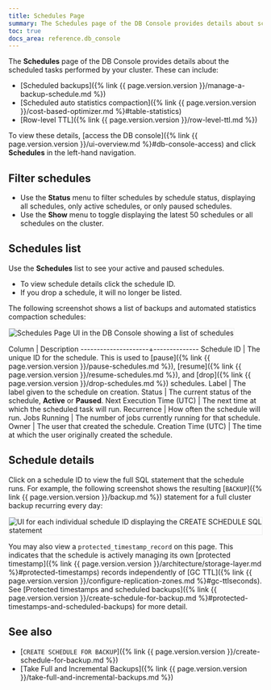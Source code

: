 ```yaml
---
title: Schedules Page
summary: The Schedules page of the DB Console provides details about scheduled tasks performed by your cluster.
toc: true
docs_area: reference.db_console
---
```


The **Schedules** page of the DB Console provides details about the scheduled tasks performed by your cluster. These can include:

- [Scheduled backups]({% link {{ page.version.version }}/manage-a-backup-schedule.md %})
- [Scheduled auto statistics compaction]({% link {{ page.version.version }}/cost-based-optimizer.md %}#table-statistics)
- [Row-level TTL]({% link {{ page.version.version }}/row-level-ttl.md %})

To view these details, [access the DB console]({% link {{ page.version.version }}/ui-overview.md %}#db-console-access) and click **Schedules** in the left-hand navigation.

## Filter schedules

- Use the **Status** menu to filter schedules by schedule status, displaying all schedules, only active schedules, or only paused schedules.
- Use the **Show** menu to toggle displaying the latest 50 schedules or all schedules on the cluster.

## Schedules list

Use the **Schedules** list to see your active and paused schedules.

- To view schedule details click the schedule ID.
- If you drop a schedule, it will no longer be listed.

The following screenshot shows a list of backups and automated statistics compaction schedules:

<img src="{{ 'images/v24.2/schedules-page.png' | relative_url }}" alt="Schedules Page UI in the DB Console showing a list of schedules" style="border:1px solid #eee;max-width:100%" />

Column               | Description
---------------------+--------------
Schedule ID          | The unique ID for the schedule. This is used to [pause]({% link {{ page.version.version }}/pause-schedules.md %}), [resume]({% link {{ page.version.version }}/resume-schedules.md %}), and [drop]({% link {{ page.version.version }}/drop-schedules.md %}) schedules.
Label                | The label given to the schedule on creation.
Status               | The current status of the schedule, **Active** or **Paused**.
Next Execution Time (UTC)  | The next time at which the scheduled task will run.
Recurrence           | How often the schedule will run.
Jobs Running         | The number of jobs currently running for that schedule.
Owner                | The user that created the schedule.
Creation Time (UTC)       | The time at which the user originally created the schedule.

## Schedule details

Click on a schedule ID to view the full SQL statement that the schedule runs. For example, the following screenshot shows the resulting [`BACKUP`]({% link {{ page.version.version }}/backup.md %}) statement for a full cluster backup recurring every day:

<img src="{{ 'images/v24.2/schedule-id-screen.png' | relative_url }}" alt="UI for each individual schedule ID displaying the CREATE SCHEDULE SQL statement" style="border:1px solid #eee;max-width:100%" />

You may also view a `protected_timestamp_record` on this page. This indicates that the schedule is actively managing its own [protected timestamp]({% link {{ page.version.version }}/architecture/storage-layer.md %}#protected-timestamps) records independently of [GC TTL]({% link {{ page.version.version }}/configure-replication-zones.md %}#gc-ttlseconds). See [Protected timestamps and scheduled backups]({% link {{ page.version.version }}/create-schedule-for-backup.md %}#protected-timestamps-and-scheduled-backups) for more detail.

## See also

- [`CREATE SCHEDULE FOR BACKUP`]({% link {{ page.version.version }}/create-schedule-for-backup.md %})
- [Take Full and Incremental Backups]({% link {{ page.version.version }}/take-full-and-incremental-backups.md %})
